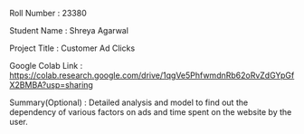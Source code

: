 Roll Number       :   23380

Student Name      :   Shreya Agarwal

Project Title     :   Customer Ad Clicks

Google Colab Link :   https://colab.research.google.com/drive/1qgVe5PhfwmdnRb62oRvZdGYpGfX2BMBA?usp=sharing

Summary(Optional) :   Detailed analysis and model to find out the dependency of various factors on ads and time spent on the website by the user.
